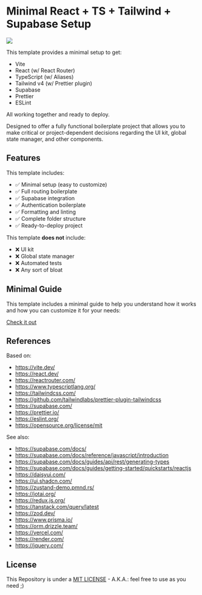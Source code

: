 # Minimal React + TS + Tailwind + Supabase Setup

![](https://skillicons.dev/icons?i=nodejs,vite,react,typescript,tailwind,supabase,postgresql)

This template provides a minimal setup to get:
- Vite
- React (w/ React Router)
- TypeScript (w/ Aliases)
- Tailwind v4 (w/ Prettier plugin)
- Supabase
- Prettier
- ESLint

All working together and ready to deploy.

Designed to offer a fully functional boilerplate project that allows you to make critical or project-dependent decisions regarding the UI kit, global state manager, and other components.

## Features

This template includes:
- ✅ Minimal setup (easy to customize)
- ✅ Full routing boilerplate
- ✅ Supabase integration
- ✅ Authentication boilerplate
- ✅ Formatting and linting
- ✅ Complete folder structure
- ✅ Ready-to-deploy project

This template **does not** include:
- ❌ UI kit
- ❌ Global state manager
- ❌ Automated tests
- ❌ Any sort of bloat

## Minimal Guide

This template includes a minimal guide to help you understand how it works and how you can customize it for your needs:

[Check it out](GUIDE.md)

## References

Based on:
- https://vite.dev/
- https://react.dev/
- https://reactrouter.com/
- https://www.typescriptlang.org/
- https://tailwindcss.com/
- https://github.com/tailwindlabs/prettier-plugin-tailwindcss
- https://supabase.com/
- https://prettier.io/
- https://eslint.org/
- https://opensource.org/license/mit

See also:
- https://supabase.com/docs/
- https://supabase.com/docs/reference/javascript/introduction
- https://supabase.com/docs/guides/api/rest/generating-types
- https://supabase.com/docs/guides/getting-started/quickstarts/reactjs
- https://daisyui.com/
- https://ui.shadcn.com/
- https://zustand-demo.pmnd.rs/
- https://jotai.org/
- https://redux.js.org/
- https://tanstack.com/query/latest
- https://zod.dev/
- https://www.prisma.io/
- https://orm.drizzle.team/
- https://vercel.com/
- https://render.com/
- https://jquery.com/

## License

This Repository is under a [MIT LICENSE](LICENSE) - A.K.A.: feel free to use as you need ;)
